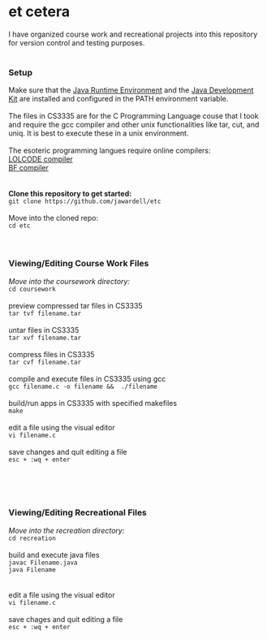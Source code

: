 # et cetera

I have organized course work and recreational projects into this repository for version control and testing purposes.
<br><br>
### Setup
Make sure that the [Java Runtime Environment](https://java.com/en/ "Java Runtime Environment") and the [Java Development Kit](http://www.oracle.com/technetwork/java/javase/downloads/jdk8-downloads-2133151.html "Java Development Kit") are installed and configured in the PATH environment variable.
<br><br>
The files in CS3335 are for the C Programming Language couse that I took and require the gcc compiler and other unix functionalities like tar, cut, and uniq. It is best to execute these in a unix environment. 
<br><br>
The esoteric programming langues require online compilers: <br>
[LOLCODE compiler](https://repl.it/repls/FuzzyLowestServerapplication)<br>
[BF compiler](http://copy.sh/brainfuck/)
<br><br><br>
**Clone this repository to get started:**
<br>
`git clone https://github.com/jawardell/etc`
<br><br>
Move into the cloned repo: 
<br>
`cd etc`
<br>
<br><br>

### Viewing/Editing Course Work Files
*Move into the coursework directory:*<br>
`cd coursework`
<br><br>
preview compressed tar files in CS3335<br>
`tar tvf filename.tar`
<br><br>
untar files in CS3335<br>
`tar xvf filename.tar`
<br><br>
compress files in CS3335<br>
`tar cvf filename.tar`
<br><br>
compile and execute files in CS3335 using gcc<br>
`gcc filename.c -o filename &&  ./filename`
<br><br>
build/run apps in CS3335 with specified makefiles<br>
`make`
<br><br>
edit a file using the visual editor<br>
`vi filename.c`
<br><br>
save changes and quit editing a file<br>
`esc + :wq + enter`

<br><br><br>




### Viewing/Editing Recreational Files
*Move into the recreation directory:*<br>
`cd recreation`
<br><br>
build and execute java files<br>
`javac Filename.java`<br>
`java Filename`<br>
<br><br>
edit a file using the visual editor<br>
`vi filename.c`
<br><br>
save chages and quit editing a file<br>
`esc + :wq + enter`
